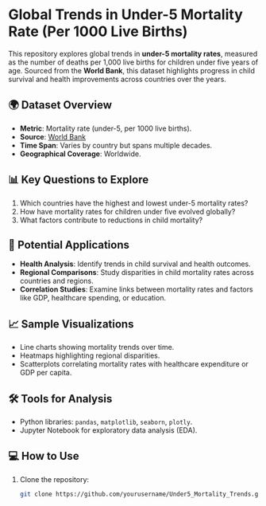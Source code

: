 # Global Trends in Under-5 Mortality Rate (Per 1000 Live Births)

This repository explores global trends in **under-5 mortality rates**, measured as the number of deaths per 1,000 live births for children under five years of age. Sourced from the **World Bank**, this dataset highlights progress in child survival and health improvements across countries over the years.

## 🌍 Dataset Overview
- **Metric**: Mortality rate (under-5, per 1000 live births).
- **Source**: [World Bank](https://data.worldbank.org/)
- **Time Span**: Varies by country but spans multiple decades.
- **Geographical Coverage**: Worldwide.

## 📊 Key Questions to Explore
1. Which countries have the highest and lowest under-5 mortality rates?
2. How have mortality rates for children under five evolved globally?
3. What factors contribute to reductions in child mortality?

## 🚀 Potential Applications
- **Health Analysis**: Identify trends in child survival and health outcomes.
- **Regional Comparisons**: Study disparities in child mortality rates across countries and regions.
- **Correlation Studies**: Examine links between mortality rates and factors like GDP, healthcare spending, or education.

## 📈 Sample Visualizations
- Line charts showing mortality trends over time.
- Heatmaps highlighting regional disparities.
- Scatterplots correlating mortality rates with healthcare expenditure or GDP per capita.

## 🛠️ Tools for Analysis
- Python libraries: `pandas`, `matplotlib`, `seaborn`, `plotly`.
- Jupyter Notebook for exploratory data analysis (EDA).

## 💻 How to Use
1. Clone the repository:
   ```bash
   git clone https://github.com/yourusername/Under5_Mortality_Trends.git
